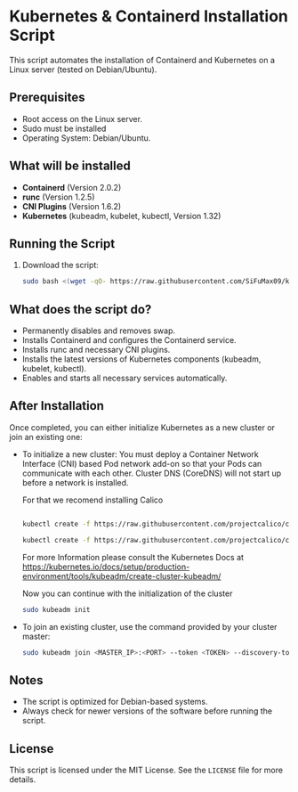 # Kubernetes & Containerd Installation Script

This script automates the installation of Containerd and Kubernetes on a Linux server (tested on Debian/Ubuntu).

## Prerequisites
- Root access on the Linux server.
- Sudo must be installed
- Operating System: Debian/Ubuntu.

## What will be installed
- **Containerd** (Version 2.0.2)
- **runc** (Version 1.2.5)
- **CNI Plugins** (Version 1.6.2)
- **Kubernetes** (kubeadm, kubelet, kubectl, Version 1.32)

## Running the Script

1. Download the script:
   ```bash
   sudo bash <(wget -qO- https://raw.githubusercontent.com/SiFuMax09/kubernetes-install-script/main/install.sh)
   ```

## What does the script do?

- Permanently disables and removes swap.
- Installs Containerd and configures the Containerd service.
- Installs runc and necessary CNI plugins.
- Installs the latest versions of Kubernetes components (kubeadm, kubelet, kubectl).
- Enables and starts all necessary services automatically.

## After Installation

Once completed, you can either initialize Kubernetes as a new cluster or join an existing one:



- To initialize a new cluster:
   You must deploy a Container Network Interface (CNI) based Pod network add-on so that your Pods can communicate with each other. Cluster DNS (CoreDNS) will not start up before a network is installed.

   For that we recomend installing Calico

   ```bash

   kubectl create -f https://raw.githubusercontent.com/projectcalico/calico/v3.29.2/manifests/tigera-operator.yaml

   kubectl create -f https://raw.githubusercontent.com/projectcalico/calico/v3.29.2/manifests/custom-resources.yaml
   
   ```
   For more Information please consult the Kubernetes Docs at https://kubernetes.io/docs/setup/production-environment/tools/kubeadm/create-cluster-kubeadm/
  
   Now you can continue with the initialization of the cluster

  ```bash
  sudo kubeadm init
  ```

- To join an existing cluster, use the command provided by your cluster master:

  ```bash
  sudo kubeadm join <MASTER_IP>:<PORT> --token <TOKEN> --discovery-token-ca-cert-hash sha256:<HASH>
  ```

## Notes
- The script is optimized for Debian-based systems.
- Always check for newer versions of the software before running the script.

## License
This script is licensed under the MIT License. See the `LICENSE` file for more details.
